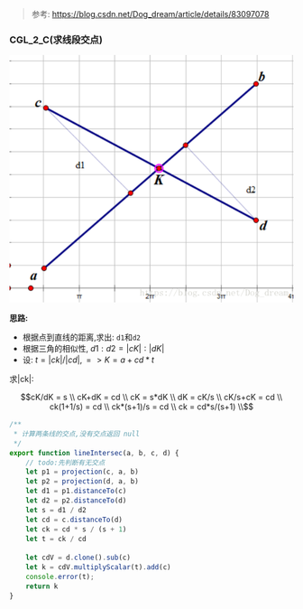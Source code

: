> 参考: https://blog.csdn.net/Dog_dream/article/details/83097078
### CGL_2_C(求线段交点)
![alt](./img/004.png)

**思路:**
- 根据点到直线的距离,求出: `d1`和`d2`
- 根据三角的相似性, $d1:d2=|cK|:|dK|$
- 设: $t=|ck|/|cd|, => K=a+cd*t$

求|ck|:
```math
cK/dK = s  \\
cK+dK = cd  \\
cK = s*dK \\
dK = cK/s \\
cK/s+cK = cd \\
ck(1+1/s) = cd \\
ck*(s+1)/s = cd \\
ck = cd*s/(s+1) \\
```

```js
/**
 * 计算两条线的交点,没有交点返回 null
 */
export function lineIntersec(a, b, c, d) {
    // todo:先判断有无交点
    let p1 = projection(c, a, b)
    let p2 = projection(d, a, b)
    let d1 = p1.distanceTo(c)
    let d2 = p2.distanceTo(d)
    let s = d1 / d2
    let cd = c.distanceTo(d)
    let ck = cd * s / (s + 1)
    let t = ck / cd

    let cdV = d.clone().sub(c)
    let k = cdV.multiplyScalar(t).add(c)
    console.error(t);
    return k
}
```
